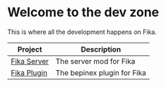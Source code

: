 # Welcome to the dev zone

This is where all the development happens on Fika.

**Project**                                                | **Description**
---------------------------------------------------------- | -----------------------------
[Fika Server](https://github.com/project-fika/Fika-Server) | The server mod for Fika
[Fika Plugin](https://github.com/project-fika/Fika-Plugin) | The bepinex plugin for Fika

